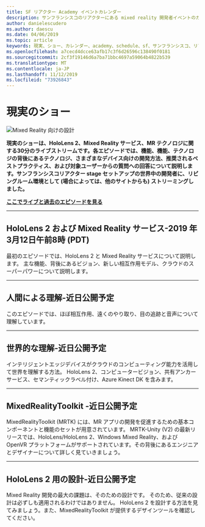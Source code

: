 ```yaml
---
title: SF リアクター Academy イベントカレンダー
description: サンフランシスコのリアクターにある mixed reality 開発者イベントのカレンダー。
author: danielescudero
ms.author: daescu
ms.date: 04/06/2019
ms.topic: article
keywords: 現実、ショー、カレンダー、academy、schedule、sf、サンフランシスコ、リアクター
ms.openlocfilehash: a7cecd4dcce63afb17c3f6d26596c138490f0181
ms.sourcegitcommit: 2cf3f19146d6a7ba71bbc4697a59064b4822b539
ms.translationtype: MT
ms.contentlocale: ja-JP
ms.lasthandoff: 11/12/2019
ms.locfileid: "73926843"
---
```

# <a name="the-realities-show"></a>現実のショー
![Mixed Reality 向けの設計](images/therealitiesshow.jpg)

**現実のショーは、HoloLens 2、Mixed Reality サービス、MR テクノロジに関する30分のライブストリームです。各エピソードでは、機能、機能、テクノロジの背後にあるテクノロジ、さまざまなデバイス向けの開発方法、推奨されるベストプラクティス、および対象ユーザーからの質問への回答について説明します。サンフランシスコリアクター stage セットアップの世界中の開発者に、リビングルーム環境として (場合によっては、他のサイトからも) ストリーミングしました。**

**[ここでライブと過去のエピソードを見る](https://aka.ms/trs)**
___

## <a name="hololens-2-and-mixed-reality-services---march-12-2019-8-am-pdt"></a>**HoloLens 2 および Mixed Reality サービス**-2019 年3月12日午前8時 (PDT)
最初のエピソードでは、HoloLens 2 と Mixed Reality サービスについて説明します。 主な機能、背後にあるビジョン、新しい相互作用モデル、クラウドのスーパーパワーについて説明します。

___

## <a name="human-understanding---coming-soon"></a>**人間**による理解-近日公開予定
このエピソードでは、ほぼ相互作用、遠くのやり取り、目の追跡と音声について理解しています。

___
## <a name="world-understanding---coming-soon"></a>**世界**的な理解-近日公開予定
インテリジェントエッジデバイスがクラウドのコンピューティング能力を活用して世界を理解する方法。 HoloLens 2、コンピュータービジョン、共有アンカーサービス、セマンティックラベル付け、Azure Kinect DK を含みます。

___
## <a name="mixedrealitytoolkit---coming-soon"></a>**MixedRealityToolkit** -近日公開予定
MixedRealityToolkit (MRTK) には、MR アプリの開発を促進するための基本コンポーネントと機能のセットが用意されています。 MRTK-Unity (V2) の最新リリースでは、HoloLens/HoloLens 2、Windows Mixed Reality、および OpenVR プラットフォームがサポートされています。その背後にあるエンジニアとデザイナーについて詳しく見ていきましょう。

___
## <a name="designing-for-hololens-2---coming-soon"></a>**HoloLens 2 用の設計**-近日公開予定
Mixed Reality 開発の最大の課題は、そのための設計です。 そのため、従来の設計は必ずしも適用されるわけではありません。 HoloLens 2 を設計する方法を見てみましょう。また、MixedRealityToolkit が提供するデザインツールを確認してください。


